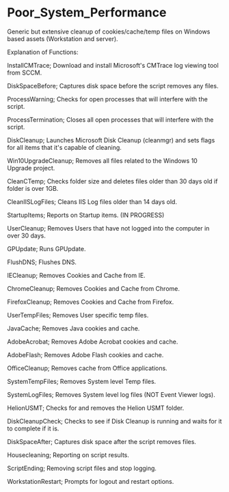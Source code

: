 # Poor_System_Performance
Generic but extensive cleanup of cookies/cache/temp files on Windows based assets (Workstation and server).

Explanation of Functions:

InstallCMTrace; Download and install Microsoft's CMTrace log viewing tool from SCCM.

DiskSpaceBefore; Captures disk space before the script removes any files.

ProcessWarning; Checks for open processes that will interfere with the script.

ProcessTermination; Closes all open processes that will interfere with the script.

DiskCleanup; Launches Microsoft Disk Cleanup (cleanmgr) and sets flags for all items that it's capable of cleaning.

Win10UpgradeCleanup; Removes all files related to the Windows 10 Upgrade project.

CleanCTemp; Checks folder size and deletes files older than 30 days old if folder is over 1GB.

CleanIISLogFiles; Cleans IIS Log files older than 14 days old.

StartupItems; Reports on Startup items. (IN PROGRESS)

UserCleanup; Removes Users that have not logged into the computer in over 30 days.

GPUpdate; Runs GPUpdate.

FlushDNS; Flushes DNS.

IECleanup; Removes Cookies and Cache from IE.

ChromeCleanup; Removes Cookies and Cache from Chrome.

FirefoxCleanup; Removes Cookies and Cache from Firefox.

UserTempFiles; Removes User specific temp files.

JavaCache; Removes Java cookies and cache.

AdobeAcrobat; Removes Adobe Acrobat cookies and cache.

AdobeFlash; Removes Adobe Flash cookies and cache.

OfficeCleanup; Removes cache from Office applications.

SystemTempFiles; Removes System level Temp files.

SystemLogFiles; Removes System level log files (NOT Event Viewer logs).

HelionUSMT; Checks for and removes the Helion USMT folder.

DiskCleanupCheck; Checks to see if Disk Cleanup is running and waits for it to complete if it is.

DiskSpaceAfter; Captures disk space after the script removes files.

Housecleaning; Reporting on script results.

ScriptEnding; Removing script files and stop logging.

WorkstationRestart; Prompts for logout and restart options.

